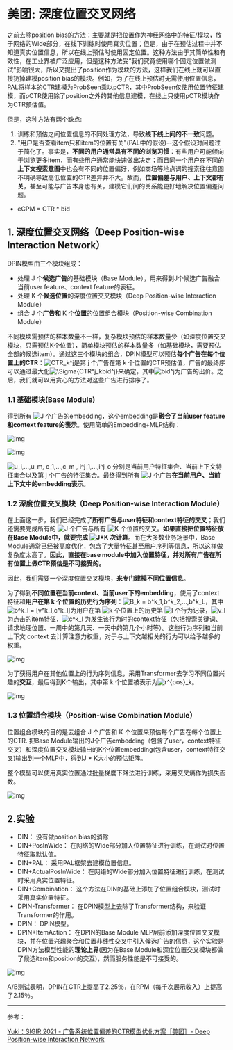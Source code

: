 # 美团: 深度位置交叉网络

之前去除position bias的方法：主要就是把位置作为神经网络中的特征/模块，放于网络的Wide部分，在线下训练时使用真实位置；但是，由于在预估过程中并不知道真实位置信息，所以在线上预估时使用固定位置。这种方法由于其简单性和有效性，在工业界被广泛应用，但是这种方法受”我们究竟使用哪个固定位置做测试“影响很大，所以又提出了position作为模块的方法，这样我们在线上就可以直接扔掉建模position bias的模块。例如，为了在线上预估时无需使用位置信息，PAL将样本的CTR建模为ProbSeen乘以pCTR，其中ProbSeen仅使用位置特征建模，而pCTR使用除了position之外的其他信息建模，在线上只使用pCTR模块作为CTR预估值。

但是，这种方法有两个缺点:

1. 训练和预估之间位置信息的不同处理方法，导致**线下线上间的不一致**问题。
2. "用户是否查看item只和item的位置有关"(PAL中的假设)--这个假设对问题过于简化了。事实是，**不同的用户通常具有不同的浏览习惯**：有些用户可能倾向于浏览更多item，而有些用户通常能快速做出决定；而且同一个用户在不同的**上下文搜索意图**中也会有不同的位置偏好，例如商场等地点词的搜索往往意图不明确导致高低位置的CTR差异并不大。故而，**位置偏差与用户、上下文都有关**，甚至可能与广告本身也有关，建模它们间的关系能更好地解决位置偏差问题。



- eCPM = CTR * bid



## 1. 深度位置交叉网络（Deep Position-wise Interaction Network）

DPIN模型由三个模块组成：

- 处理 J 个**候选广告**的基础模块（Base Module），用来得到J个候选广告融合当前user feature、context feature的表征。
- 处理 K 个**候选位置**的深度位置交叉模块（Deep Position-wise Interaction Module）
- 组合 J 个**广告和** K 个**位置**的位置组合模块（Position-wise Combination Module）

不同模块需预估的样本数量不一样，复杂模块预估的样本数量少（如深度位置交叉模块，只需预估K个位置），简单模块预估的样本数量多（如基础模块，需要预估全部的候选item）。通过这三个模块的组合，DPIN模型可以预估**每个广告在每个位置上的CTR**：![CTR_k^j](https://www.zhihu.com/equation?tex=CTR_k%5Ej)是第 j 个广告在第 k 个位置的CTR预估值，广告的最终序可以通过最大化![\Sigma{CTR^j_kbid^j}](https://www.zhihu.com/equation?tex=%5CSigma%7BCTR%5Ej_kbid%5Ej%7D)来确定，其中![bid^j](https://www.zhihu.com/equation?tex=bid%5Ej)为广告的出价。之后，我们就可以用贪心的方法对这些广告进行排序了。

### 1.1 基础模块(Base Module)

得到所有 ![J](https://www.zhihu.com/equation?tex=J) 个广告的embedding，这个embedding是**融合了当前user feature和context feature的表示**。使用简单的Embedding+MLP结构：

![img](https://pic3.zhimg.com/v2-965e9b28320a7853fb47cbe5867faf86_b.jpeg)

![img](https://pic2.zhimg.com/v2-ba5ecac3400daaee02bc394529d7cad9_b.jpeg)

![u_i,...,u_m,  c_1,...,c_m , i^j_1,...,i^j_o](https://www.zhihu.com/equation?tex=u_i%2C...%2Cu_m%2C%20%20c_1%2C...%2Cc_m%20%2C%20i%5Ej_1%2C...%2Ci%5Ej_o) 分别是当前用户特征集合、当前上下文特征集合以及第 j 个广告的特征集合。最终得到所有 ![J ](https://www.zhihu.com/equation?tex=J%20)  个广告**在当前用户、当前上下文中的embedding表示**。



### 1.2 深度位置交叉模块（Deep Position-wise Interaction Module）

在上面这一步，我们已经完成了**所有广告与user特征和context特征的交叉**；我们还需要完成所有的 ![J](https://www.zhihu.com/equation?tex=J) 个广告与所有 ![K](https://www.zhihu.com/equation?tex=K) 个位置的交叉。**如果直接把位置特征放在Base Module中，就要完成 ![J*K](https://www.zhihu.com/equation?tex=J*K) 次计算**。而在大多数业务场景中，Base Module通常已经被高度优化，包含了大量特征甚至用户序列等信息，所以这样做复杂度太高了。**因此，直接在base module中加入位置特征，并对所有广告在所有位置上做CTR预估是不可接受的。**

因此，我们需要一个深度位置交叉模块，**来专门建模不同位置信息**。

为了得到**不同位置在当前context、当前user下的embedding**，使用了context 特征和**用户在第 k 个位置的历史行为序列**：![B_k = b^k_1,b^k_2,...,b^k_L](https://www.zhihu.com/equation?tex=B_k%20%3D%20b%5Ek_1%2Cb%5Ek_2%2C...%2Cb%5Ek_L)，其中![b^k_l = [v^k_l,c^k_l]](https://www.zhihu.com/equation?tex=b%5Ek_l%20%3D%20%5Bv%5Ek_l%2Cc%5Ek_l%5D)为用户在第 ![k](https://www.zhihu.com/equation?tex=k) 个位置上的历史第 ![l](https://www.zhihu.com/equation?tex=l) 个行为记录，![v_l](https://www.zhihu.com/equation?tex=v_l)为点击的item特征，![c^k_l ](https://www.zhihu.com/equation?tex=c%5Ek_l%20) 为发生该行为时的context特征（包括搜索关键词、请求地理位置、一周中的第几天、一天中的第几个小时等）。这些行为序列和当前上下文 context 去计算注意力权重，对于与上下文越相关的行为可以给予越多的权重。

![img](https://pic3.zhimg.com/v2-be8b46bde4050487e0290bf211cc867a_b.png)

为了获得用户在其他位置上的行为序列信息，采用Transformer去学习不同位置兴趣的**交互**，最后得到K个输出，其中第 k 个位置被表示为![r^{pos}_k](https://www.zhihu.com/equation?tex=r%5E%7Bpos%7D_k)。

![img](https://pic1.zhimg.com/v2-d93b98deb646994b5306d17366c5ffb0_b.jpeg)

### 1.3 位置组合模块（Position-wise Combination Module）

位置组合模块的目的是去组合 J 个广告和 K 个位置来预估每个广告在每个位置上的CTR. 把Base Module输出的J个广告embedding（包含了user，context特征交叉）和深度位置交叉模块输出的K个位置embedding(包含user，context特征交叉)输出到一个MLP中，得到J * K大小的预估矩阵。

整个模型可以使用真实位置通过批量梯度下降法进行训练，采用交叉熵作为损失函数。

![img](https://pica.zhimg.com/80/v2-a73b5b56c5447ec5f23ddecc3d287244_1440w.png)

## 2.实验

- DIN： 没有做position bias的消除
- DIN+PosInWide： 在网络的Wide部分加入位置特征进行训练，在测试时位置特征取默认值。
- DIN+PAL： 采用PAL框架去建模位置信息。
- DIN+ActualPosInWide： 在网络的Wide部分加入位置特征进行训练，在测试时采用真实位置特征。
- DIN+Combination： 这个方法在DIN的基础上添加了位置组合模块，测试时采用真实位置特征。
- DPIN-Transformer： 在DPIN模型上去除了Transformer结构，来验证Transformer的作用。
- DPIN： DPIN模型。
- DPIN+ItemAction： 在DPIN的Base Module MLP层前添加深度位置交叉模块，并在位置兴趣聚合和位置非线性交叉中引入候选广告的信息，这个实验是DPIN方法模型性能的**理论上界**(因为在Base Module和深度位置交叉模块都做了候选item和position的交互)，然而服务性能是不可接受的。

![img](https://pic4.zhimg.com/v2-3db55784f6c46dfdfd86bfb250f45d4b_b.png)

A/B测试表明，DPIN在CTR上提高了2.25％，在RPM（每千次展示收入）上提高了2.15％。

------

参考：

[Yuki：SIGIR 2021 - 广告系统位置偏差的CTR模型优化方案［美团］- Deep Position-wise Interaction Network](https://zhuanlan.zhihu.com/p/380247607)





